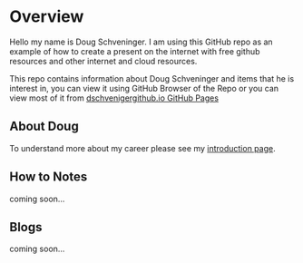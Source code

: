 # Overview

Hello my name is Doug Schveninger. I am using this GitHub repo as an example
of how to create a present on the internet with free github resources and
other internet and cloud resources.

This repo contains information about Doug Schveninger and items that he is interest in,
you can view it using GitHub Browser of the Repo
or you can view most of it from [dschvenigergithub.io GitHub Pages](https://dschveninger.github.io/index.html)

## About Doug

To understand more about my career please see my [introduction page](about/introduction.md).

## How to Notes

coming soon...
## Blogs

coming soon...
